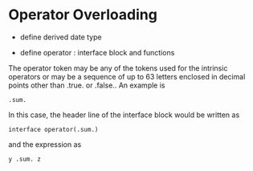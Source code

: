 # Operator Overloading

* define derived date type

* define operator : interface block and functions

The operator token may be any of the tokens used for the intrinsic operators or may be a sequence of up to 63 letters enclosed in decimal points other than .true. or .false.. An example is
```
.sum.
```
In this case, the header line of the interface block would be written as 
```
interface operator(.sum.)
```
and the expression as
```
y .sum. z
```
